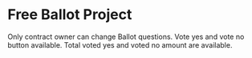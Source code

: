 # Free Ballot Project

Only contract owner can change Ballot questions. Vote yes and vote no button available. Total voted yes and voted no amount are available.
